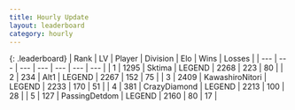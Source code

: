 ```yaml
---
title: Hourly Update
layout: leaderboard
category: hourly
---
```


{: .leaderboard}
| Rank | LV | Player | Division | Elo | Wins | Losses |
| --- | --- | --- | --- | --- | --- | --- |
| <span data-change="0">1</span> | 1295 | <span title="ID: 353063">Sktima</span> | LEGEND | <span data-change="0">2268</span> | <span data-change="0">223</span> | <span data-change="0">80</span> |
| <span data-change="0">2</span> | 234 | <span title="ID: 443550">Alt1</span> | LEGEND | <span data-change="0">2267</span> | <span data-change="0">152</span> | <span data-change="0">75</span> |
| <span data-change="0">3</span> | 2409 | <span title="ID: 164871">KawashiroNitori</span> | LEGEND | <span data-change="-21">2233</span> | <span data-change="1">170</span> | <span data-change="2">51</span> |
| <span data-change="0">4</span> | 381 | <span title="ID: 202316">CrazyDiamond</span> | LEGEND | <span data-change="13">2213</span> | <span data-change="6">100</span> | <span data-change="2">28</span> |
| <span data-change="0">5</span> | 127 | <span title="ID: 454837">PassingDetdom</span> | LEGEND | <span data-change="0">2160</span> | <span data-change="0">80</span> | <span data-change="0">17</span> |